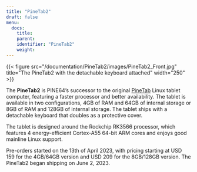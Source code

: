 ```yaml
---
title: "PineTab2"
draft: false
menu:
  docs:
    title:
    parent:
    identifier: "PineTab2"
    weight: 
---
```


{{< figure src="/documentation/PineTab2/images/PineTab2_Front.jpg" title="The PineTab2 with the detachable keyboard attached" width="250" >}}

The **PineTab2** is PINE64’s successor to the original [PineTab](/documentation/PineTab) Linux tablet computer, featuring a faster processor and better availability. The tablet is available in two configurations, 4GB of RAM and 64GB of internal storage or 8GB of RAM and 128GB of internal storage. The tablet ships with a detachable keyboard that doubles as a protective cover.

The tablet is designed around the Rockchip RK3566 processor, which features 4 energy-efficient Cortex-A55 64-bit ARM cores and enjoys good mainline Linux support.

Pre-orders started on the 13th of April 2023, with pricing starting at USD 159 for the 4GB/64GB version and USD 209 for the 8GB/128GB version. The PineTab2 began shipping on June 2, 2023.
